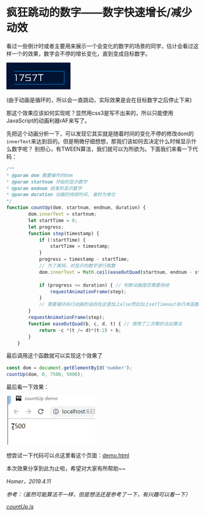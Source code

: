 # 疯狂跳动的数字——数字快速增长/减少动效

看过一些倒计时或者主要用来展示一个会变化的数字的场景的同学，估计会看过这样一个的效果，数字会不停的增长变化，直到变成目标数字。

![example](./img/countUp.gif)

(由于动画是循环的，所以会一直跳动，实际效果是会在目标数字之后停止下来)

那这个效果应该如何实现呢？显然用css3是写不出来的，所以只能使用JavaScript的动画利器rAF来写了。

先把这个动画分析一下，可以发现它其实就是随着时间的变化不停的修改dom的`innerText`来达到目的。但是稍微仔细想想，那我们该如何去决定什么时候显示什么数字呢？
别担心，有TWEEN算法，我们就可以为所欲为。下面我们来看一下代码：

```JavaScript
/**
* @param dom 需要操作的dom
* @param startnum 开始的显示数字
* @param endnum 结束的显示数字
* @param duration 动画的持续时间, 毫秒为单位
*/
function countUp(dom, startnum, endnum, duration) {
        dom.innerText = startnum;
        let startTime = 0;
        let progress;
        function step(timestamp) {
            if (!startTime) {
                startTime = timestamp;
            }
            progress = timestamp - startTime;
            // 为了美观，对显示的数字进行取整
            dom.innerText = Math.ceil(easeOutQuad(startnum, endnum - startnum, duration, progress));

            if (progress <= duration) { // 判断动画是否需要持续
                requestAnimationFrame(step);
            }
            // 需要循环执行动画的话则在这里加上else然后加上setTimeout执行本函数即可
        }
        requestAnimationFrame(step);
        function easeOutQuad(b, c, d, t) { // 使用了二次幂的淡出算法
            return -c *(t /= d)*(t-2) + b;
        }
    }
```
最后调用这个函数就可以实现这个效果了

```JavaScript
const dom = document.getElementById('number');
countUp(dom, 0, 7500, 5000);
```
最后看一下效果：

![example2](./img/example.gif)

想尝试一下代码可以点这里看这个页面：[demo.html](./demo.html)

本次效果分享到此为止啦，希望对大家有所帮助~~

*Homer，2019.4.11* 

*参考：（虽然可能算法不一样，但是想法还是参考了一下，有兴趣可以看一下）*

[*countUp.js*](https://github.com/inorganik/countUp.js)
